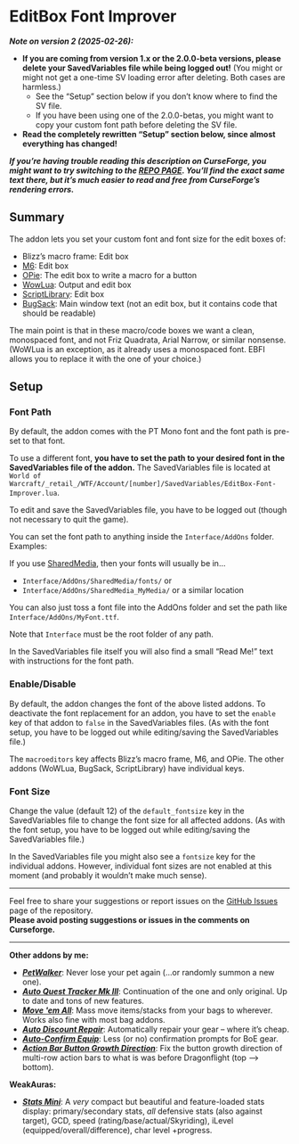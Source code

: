 # EditBox Font Improver

***Note on version 2 (2025-02-26):***

- **If you are coming from version 1.x or the 2.0.0-beta versions, please delete your SavedVariables file while being logged out!** (You might or might not get a one-time SV loading error after deleting. Both cases are harmless.)
    - See the “Setup” section below if you don’t know where to find the SV file.
    - If you have been using one of the 2.0.0-betas, you might want to copy your custom font path before deleting the SV file.
- **Read the completely rewritten “Setup” section below, since almost everything has changed!**

___If you’re having trouble reading this description on CurseForge, you might want to try switching to the [REPO PAGE](https://github.com/tflo/EditBox-Font-Improver?tab=readme-ov-file#editbox-font-improver). You’ll find the exact same text there, but it’s much easier to read and free from CurseForge’s rendering errors.___

## Summary

The addon lets you set your custom font and font size for the edit boxes of:

- Blizz’s macro frame: Edit box
- [M6](https://www.curseforge.com/wow/addons/m6x): Edit box
- [OPie](https://www.curseforge.com/wow/addons/opie): The edit box to write a macro for a button
- [WowLua](https://www.curseforge.com/wow/addons/wowlua): Output and edit box
- [ScriptLibrary](https://www.curseforge.com/wow/addons/script-library): Edit box
- [BugSack](https://www.curseforge.com/wow/addons/bugsack): Main window text (not an edit box, but it contains code that should be readable)

The main point is that in these macro/code boxes we want a clean, monospaced font, and not Friz Quadrata, Arial Narrow, or similar nonsense. (WoWLua is an exception, as it already uses a monospaced font. EBFI allows you to replace it with the one of your choice.)

## Setup

### Font Path

By default, the addon comes with the PT Mono font and the font path is pre-set to that font.

To use a different font, **you have to set the path to your desired font in the SavedVariables file of the addon.** The SavedVariables file is located at  
`World of Warcraft/_retail_/WTF/Account/[number]/SavedVariables/EditBox-Font-Improver.lua`.

To edit and save the SavedVariables file, you have to be logged out (though not necessary to quit the game).

You can set the font path to anything inside the `Interface/AddOns` folder. Examples:

If you use [SharedMedia](https://www.curseforge.com/wow/addons/sharedmedia), then your fonts will usually be in…

- `Interface/AddOns/SharedMedia/fonts/` or
- `Interface/AddOns/SharedMedia_MyMedia/` or a similar location

You can also just toss a font file into the AddOns folder and set the path like `Interface/AddOns/MyFont.ttf`.

Note that `Interface` must be the root folder of any path. 

In the SavedVariables file itself you will also find a small “Read Me!” text with instructions for the font path.

### Enable/Disable

By default, the addon changes the font of the above listed addons. To deactivate the font replacement for an addon, you have to set the `enable` key of that addon to `false` in the SavedVariables files. (As with the font setup, you have to be logged out while editing/saving the SavedVariables file.)

The `macroeditors` key affects Blizz’s macro frame, M6, and OPie. The other addons (WoWLua, BugSack, ScriptLibrary) have individual keys.

### Font Size

Change the value (default 12) of the `default_fontsize` key in the SavedVariables file to change the font size for all affected addons. (As with the font setup, you have to be logged out while editing/saving the SavedVariables file.)

In the SavedVariables file you might also see a `fontsize` key for the individual addons. However, individual font sizes are not enabled at this moment (and probably it wouldn’t make much sense).

---

Feel free to share your suggestions or report issues on the [GitHub Issues](https://github.com/tflo/EditBox-Font-Improver/issues) page of the repository.  
__Please avoid posting suggestions or issues in the comments on Curseforge.__

---

__Other addons by me:__

- [___PetWalker___](https://www.curseforge.com/wow/addons/petwalker): Never lose your pet again (…or randomly summon a
  new one).
- [___Auto Quest Tracker Mk III___](https://www.curseforge.com/wow/addons/auto-quest-tracker-mk-iii): Continuation of the one and only original. Up to date and tons of new features.
- [___Move 'em All___](https://www.curseforge.com/wow/addons/move-em-all): Mass move items/stacks from your bags to wherever. Works also fine with most bag addons.
- [___Auto Discount Repair___](https://www.curseforge.com/wow/addons/auto-discount-repair): Automatically repair your gear – where it’s cheap.
- [___Auto-Confirm Equip___](https://www.curseforge.com/wow/addons/auto-confirm-equip): Less (or no) confirmation prompts for BoE gear.
- [___Action Bar Button Growth Direction___](https://www.curseforge.com/wow/addons/action-bar-button-growth-direction):
  Fix the button growth direction of multi-row action bars to what is was before Dragonflight (top --> bottom).

__WeakAuras:__

- [___Stats Mini___](https://wago.io/S4023p3Im): A *very* compact but beautiful and feature-loaded stats display: primary/secondary stats, *all* defensive stats (also against target), GCD, speed (rating/base/actual/Skyriding), iLevel (equipped/overall/difference), char level +progress.
